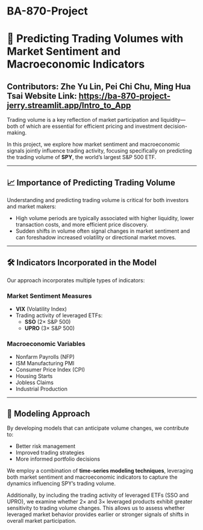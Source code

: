# BA-870-Project
# 📘 Predicting Trading Volumes with Market Sentiment and Macroeconomic Indicators

**Contributors:** Zhe Yu Lin, Pei Chi Chu, Ming Hua Tsai
**Website Link:** https://ba-870-project-jerry.streamlit.app/Intro_to_App
---

Trading volume is a key reflection of market participation and liquidity—both of which are essential for efficient pricing and investment decision-making.

In this project, we explore how market sentiment and macroeconomic signals jointly influence trading activity, focusing specifically on predicting the trading volume of **SPY**, the world’s largest S&P 500 ETF.

---

## 📈 Importance of Predicting Trading Volume

Understanding and predicting trading volume is critical for both investors and market makers:

- High volume periods are typically associated with higher liquidity, lower transaction costs, and more efficient price discovery.
- Sudden shifts in volume often signal changes in market sentiment and can foreshadow increased volatility or directional market moves.

---

## 🛠️ Indicators Incorporated in the Model

Our approach incorporates multiple types of indicators:

### Market Sentiment Measures
- **VIX** (Volatility Index)
- Trading activity of leveraged ETFs:
  - **SSO** (2× S&P 500)
  - **UPRO** (3× S&P 500)

### Macroeconomic Variables
- Nonfarm Payrolls (NFP)
- ISM Manufacturing PMI
- Consumer Price Index (CPI)
- Housing Starts
- Jobless Claims
- Industrial Production

---

## 🧠 Modeling Approach

By developing models that can anticipate volume changes, we contribute to:

- Better risk management
- Improved trading strategies
- More informed portfolio decisions

We employ a combination of **time-series modeling techniques**, leveraging both market sentiment and macroeconomic indicators to capture the dynamics influencing SPY’s trading volume.

Additionally, by including the trading activity of leveraged ETFs (SSO and UPRO), we examine whether 2× and 3× leveraged products exhibit greater sensitivity to trading volume changes. This allows us to assess whether leveraged market behavior provides earlier or stronger signals of shifts in overall market participation.
